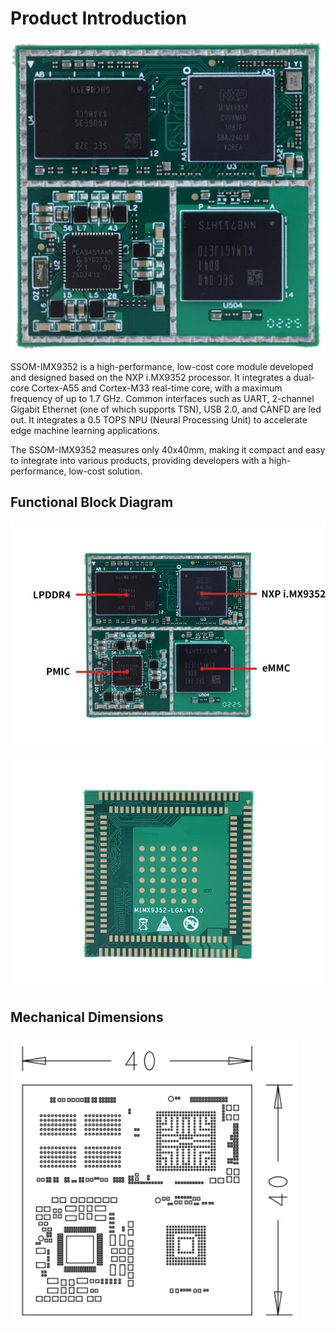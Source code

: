 # Product Introduction

![alt text](./static/image.png)

SSOM-IMX9352 is a high-performance, low-cost core module developed and designed based on the NXP i.MX9352 processor. It integrates a dual-core Cortex-A55 and Cortex-M33 real-time core, with a maximum frequency of up to 1.7 GHz. Common interfaces such as UART, 2-channel Gigabit Ethernet (one of which supports TSN), USB 2.0, and CANFD are led out. It integrates a 0.5 TOPS NPU (Neural Processing Unit) to accelerate edge machine learning applications.

The SSOM-IMX9352 measures only 40x40mm, making it compact and easy to integrate into various products, providing developers with a high-performance, low-cost solution.

## Functional Block Diagram

![alt text](./static/image-1.png)

![alt text](./static/image-2.png)

## Mechanical Dimensions

![alt text](./static/image-3.png)
